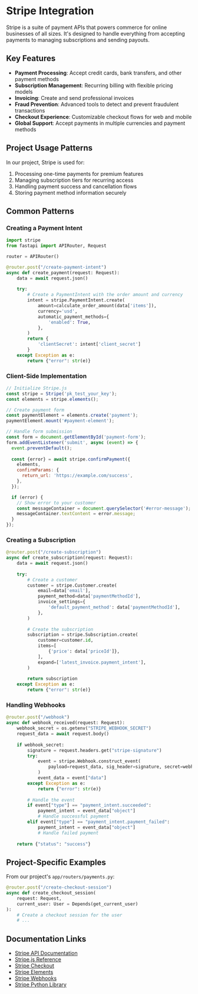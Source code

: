 # Stripe Integration

Stripe is a suite of payment APIs that powers commerce for online businesses of all sizes. It's designed to handle everything from accepting payments to managing subscriptions and sending payouts.

## Key Features

- **Payment Processing**: Accept credit cards, bank transfers, and other payment methods
- **Subscription Management**: Recurring billing with flexible pricing models
- **Invoicing**: Create and send professional invoices
- **Fraud Prevention**: Advanced tools to detect and prevent fraudulent transactions
- **Checkout Experience**: Customizable checkout flows for web and mobile
- **Global Support**: Accept payments in multiple currencies and payment methods

## Project Usage Patterns

In our project, Stripe is used for:

1. Processing one-time payments for premium features
2. Managing subscription tiers for recurring access
3. Handling payment success and cancellation flows
4. Storing payment method information securely

## Common Patterns

### Creating a Payment Intent

```python
import stripe
from fastapi import APIRouter, Request

router = APIRouter()

@router.post("/create-payment-intent")
async def create_payment(request: Request):
    data = await request.json()
    
    try:
        # Create a PaymentIntent with the order amount and currency
        intent = stripe.PaymentIntent.create(
            amount=calculate_order_amount(data['items']),
            currency='usd',
            automatic_payment_methods={
                'enabled': True,
            },
        )
        return {
            'clientSecret': intent['client_secret']
        }
    except Exception as e:
        return {"error": str(e)}
```

### Client-Side Implementation

```javascript
// Initialize Stripe.js
const stripe = Stripe('pk_test_your_key');
const elements = stripe.elements();

// Create payment form
const paymentElement = elements.create('payment');
paymentElement.mount('#payment-element');

// Handle form submission
const form = document.getElementById('payment-form');
form.addEventListener('submit', async (event) => {
  event.preventDefault();
  
  const {error} = await stripe.confirmPayment({
    elements,
    confirmParams: {
      return_url: 'https://example.com/success',
    },
  });

  if (error) {
    // Show error to your customer
    const messageContainer = document.querySelector('#error-message');
    messageContainer.textContent = error.message;
  }
});
```

### Creating a Subscription

```python
@router.post("/create-subscription")
async def create_subscription(request: Request):
    data = await request.json()
    
    try:
        # Create a customer
        customer = stripe.Customer.create(
            email=data['email'],
            payment_method=data['paymentMethodId'],
            invoice_settings={
                'default_payment_method': data['paymentMethodId'],
            },
        )
        
        # Create the subscription
        subscription = stripe.Subscription.create(
            customer=customer.id,
            items=[
                {'price': data['priceId']},
            ],
            expand=['latest_invoice.payment_intent'],
        )
        
        return subscription
    except Exception as e:
        return {"error": str(e)}
```

### Handling Webhooks

```python
@router.post("/webhook")
async def webhook_received(request: Request):
    webhook_secret = os.getenv("STRIPE_WEBHOOK_SECRET")
    request_data = await request.body()
    
    if webhook_secret:
        signature = request.headers.get("stripe-signature")
        try:
            event = stripe.Webhook.construct_event(
                payload=request_data, sig_header=signature, secret=webhook_secret
            )
            event_data = event["data"]
        except Exception as e:
            return {"error": str(e)}
            
        # Handle the event
        if event["type"] == "payment_intent.succeeded":
            payment_intent = event_data["object"]
            # Handle successful payment
        elif event["type"] == "payment_intent.payment_failed":
            payment_intent = event_data["object"]
            # Handle failed payment
            
    return {"status": "success"}
```

## Project-Specific Examples

From our project's `app/routers/payments.py`:

```python
@router.post("/create-checkout-session")
async def create_checkout_session(
    request: Request,
    current_user: User = Depends(get_current_user)
):
    # Create a checkout session for the user
    # ...
```

## Documentation Links

- [Stripe API Documentation](https://stripe.com/docs/api)
- [Stripe.js Reference](https://stripe.com/docs/js)
- [Stripe Checkout](https://stripe.com/docs/payments/checkout)
- [Stripe Elements](https://stripe.com/docs/elements)
- [Stripe Webhooks](https://stripe.com/docs/webhooks)
- [Stripe Python Library](https://stripe.com/docs/api/python)
